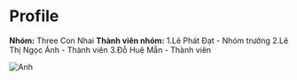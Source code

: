# Profile
**Nhóm:** Three Con Nhai
**Thành viên nhóm:**
  1.Lê Phát Đạt - Nhóm trưởng
  2.Lê Thị Ngọc Ánh - Thành viên
  3.Đỗ Huệ Mẫn - Thành viên
  





![Anh](https://github.com/T6-PTPM2023-A209-E-commerce/Profile/assets/130044304/52dd0809-e090-4d48-b463-908bd7adf0aa)
